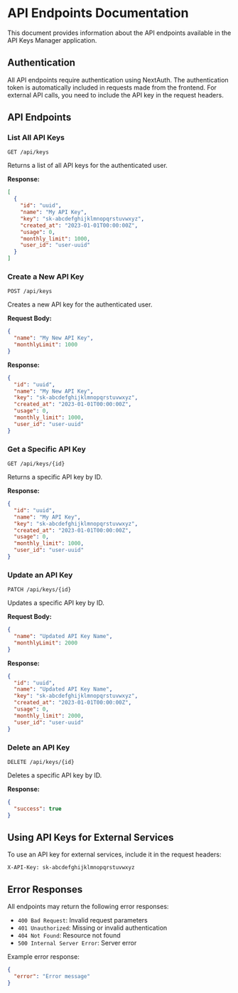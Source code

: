 # API Endpoints Documentation

This document provides information about the API endpoints available in the API Keys Manager application.

## Authentication

All API endpoints require authentication using NextAuth. The authentication token is automatically included in requests made from the frontend. For external API calls, you need to include the API key in the request headers.

## API Endpoints

### List All API Keys

```
GET /api/keys
```

Returns a list of all API keys for the authenticated user.

**Response:**

```json
[
  {
    "id": "uuid",
    "name": "My API Key",
    "key": "sk-abcdefghijklmnopqrstuvwxyz",
    "created_at": "2023-01-01T00:00:00Z",
    "usage": 0,
    "monthly_limit": 1000,
    "user_id": "user-uuid"
  }
]
```

### Create a New API Key

```
POST /api/keys
```

Creates a new API key for the authenticated user.

**Request Body:**

```json
{
  "name": "My New API Key",
  "monthlyLimit": 1000
}
```

**Response:**

```json
{
  "id": "uuid",
  "name": "My New API Key",
  "key": "sk-abcdefghijklmnopqrstuvwxyz",
  "created_at": "2023-01-01T00:00:00Z",
  "usage": 0,
  "monthly_limit": 1000,
  "user_id": "user-uuid"
}
```

### Get a Specific API Key

```
GET /api/keys/{id}
```

Returns a specific API key by ID.

**Response:**

```json
{
  "id": "uuid",
  "name": "My API Key",
  "key": "sk-abcdefghijklmnopqrstuvwxyz",
  "created_at": "2023-01-01T00:00:00Z",
  "usage": 0,
  "monthly_limit": 1000,
  "user_id": "user-uuid"
}
```

### Update an API Key

```
PATCH /api/keys/{id}
```

Updates a specific API key by ID.

**Request Body:**

```json
{
  "name": "Updated API Key Name",
  "monthlyLimit": 2000
}
```

**Response:**

```json
{
  "id": "uuid",
  "name": "Updated API Key Name",
  "key": "sk-abcdefghijklmnopqrstuvwxyz",
  "created_at": "2023-01-01T00:00:00Z",
  "usage": 0,
  "monthly_limit": 2000,
  "user_id": "user-uuid"
}
```

### Delete an API Key

```
DELETE /api/keys/{id}
```

Deletes a specific API key by ID.

**Response:**

```json
{
  "success": true
}
```

## Using API Keys for External Services

To use an API key for external services, include it in the request headers:

```
X-API-Key: sk-abcdefghijklmnopqrstuvwxyz
```

## Error Responses

All endpoints may return the following error responses:

- `400 Bad Request`: Invalid request parameters
- `401 Unauthorized`: Missing or invalid authentication
- `404 Not Found`: Resource not found
- `500 Internal Server Error`: Server error

Example error response:

```json
{
  "error": "Error message"
}
```
